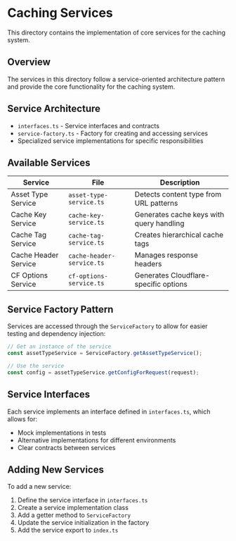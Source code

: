 # Caching Services

This directory contains the implementation of core services for the caching system.

## Overview

The services in this directory follow a service-oriented architecture pattern and provide the core functionality for the caching system.

## Service Architecture

- `interfaces.ts` - Service interfaces and contracts
- `service-factory.ts` - Factory for creating and accessing services
- Specialized service implementations for specific responsibilities

## Available Services

| Service | File | Description |
|---------|------|-------------|
| Asset Type Service | `asset-type-service.ts` | Detects content type from URL patterns |
| Cache Key Service | `cache-key-service.ts` | Generates cache keys with query handling |
| Cache Tag Service | `cache-tag-service.ts` | Creates hierarchical cache tags |
| Cache Header Service | `cache-header-service.ts` | Manages response headers |
| CF Options Service | `cf-options-service.ts` | Generates Cloudflare-specific options |

## Service Factory Pattern

Services are accessed through the `ServiceFactory` to allow for easier testing and dependency injection:

```typescript
// Get an instance of the service
const assetTypeService = ServiceFactory.getAssetTypeService();

// Use the service
const config = assetTypeService.getConfigForRequest(request);
```

## Service Interfaces

Each service implements an interface defined in `interfaces.ts`, which allows for:

- Mock implementations in tests
- Alternative implementations for different environments
- Clear contracts between services

## Adding New Services

To add a new service:

1. Define the service interface in `interfaces.ts`
2. Create a service implementation class
3. Add a getter method to `ServiceFactory`
4. Update the service initialization in the factory
5. Add the service export to `index.ts`